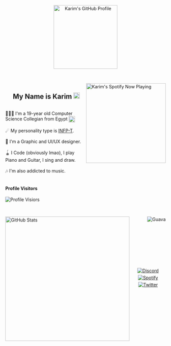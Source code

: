<p align="center">
  <a href="https://github.com/karimawii">
  <img src="https://github.com/karimawii/karimawii/raw/main/karim.gif" alt="Karim's GitHub Profile" width="200">
  </a>
</p>
</br>

<p>
<a href="https://spotify-github-profile.vercel.app/api/view?uid=31wn7dzvnx62dekrjbu2kqg3gtb4&redirect=true"><img align="right" width="250" src="https://spotify-github-profile.vercel.app/api/view?uid=31wn7dzvnx62dekrjbu2kqg3gtb4&cover_image=true&theme=compact&show_offline=false&background_color=141439&bar_color=53b14f&bar_color_cover=true" alt="Karim's Spotify Now Playing" /></a>
</p>
  <div id="user-content-toc"><ul><summary><h2 style="display: inline-block;"><b>My Name is Karim <img align="bottom" width="20" src="https://github.com/karimawii/karimawii/raw/main/Hi.gif" alt="Hi!" /></b></h2></summary></ul></div>
  <p>👨🏻‍💻 I'm a 19-year old Computer Science Collegian from Egypt <img src="https://discord.com/assets/a0634b212047f7fdf09bc113fde994fe.svg" alt="Egypt" width="20" align="center"></br></br>
  ☄ My personality type is <a href="https://www.16personalities.com/infp-personality">INFP-T</a>.</br></br>
  🎨 I'm a Graphic and UI/UX designer.</br></br>
  🪀 I Code (obviously lmao), I play Piano and Guitar, I sing and draw.</br></br>
  🎶 I'm also addicted to music.</br></br>
</p>

<h4 align="left">Profile Visitors</h4>

<p align="left">
<img src="https://profile-counter.glitch.me/{karimawii}/count.svg" alt="Profile Visiors" />
</p>
</br>
<p>
<a href="https://github.com/karimawii#:~:text=Contribution%20activity"><img align="left" width="390" src="https://github-readme-stats.vercel.app/api?username=karimawii&show_icons=true&hide_border=true&theme=outrun" alt="GitHub Stats" /></a>
<a href="https://github.com/karimawii/Guava"><img align="right" src="https://github-readme-stats.vercel.app/api/pin/?username=karimawii&repo=Guava&theme=outrun" alt="Guava" /></a>
</p>
</br></br></br></br></br></br></br></br>
<div align="center" style="margin-top:25px;">
	<a href="https://discord.com/users/609230785769111554">
		<img src="https://img.shields.io/badge/Discord-%237289DA.svg?style=for-the-badge&logo=discord&logoColor=white" alt="Discord" style="margin-bottom: 5px;" />
	</a>
	<a href="https://open.spotify.com/playlist/3zYrqCWHw3Iy8pUknbOP1H?si=25b8d932709e4801">
		<img src="https://img.shields.io/badge/Spotify%20Playlist-1ED760?style=for-the-badge&logo=spotify&logoColor=white" alt="Spotify" style="margin-bottom: 5px;" />
	</a>
	<a href="https://twitter.com/karimawii">
		<img src="https://img.shields.io/badge/twitter-%2300acee.svg?&style=for-the-badge&logo=twitter&logoColor=white" alt="Twitter" style="margin-bottom: 5px;" />
	</a>
</div>
</br>
